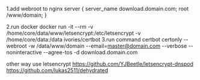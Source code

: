 1.add webroot to nginx
server
{
  server_name download.domain.com;
  root /www/domain;
}

2.run docker
docker run -it --rm -v /home/core/data/www/letsencrypt:/etc/letsencrypt -v /home/core/data:/data ivories/certbot 
3.run command
certbot certonly --webroot -w /data/www/domain --email=master@domain.com --verbose --noninteractive --agree-tos -d download.domain.com

other way use letsencrypt
https://github.com/YJBeetle/letsencrypt-dnspod
https://github.com/lukas2511/dehydrated
